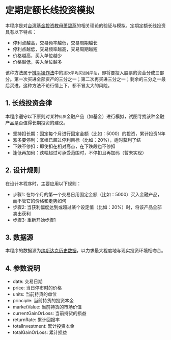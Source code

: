 # 定期定额长线投资模拟

本程序是对[台湾基金投资教母萧碧燕](https://zh.wikipedia.org/zh-cn/%E8%95%AD%E7%A2%A7%E7%87%95)的相关理论的验证与模拟。定期定额长线投资具有以下特点：

- 停利点越高，交易频率越低，交易周期越长
- 停利点越低，交易频率越高，交易周期越短
- 价格越高，买入单位越少
- 价格越低，买入单位越多

该种方法属于[摊平操作法](https://wiki.mbalib.com/wiki/%E6%91%8A%E5%B9%B3%E6%93%8D%E4%BD%9C%E6%B3%95)中的`逐次平均买进摊平法`，即将要投入股票的资金分成三部分。第一次买进全部资产的三分之一；第二次再买进三分之一；剩余的三分之一最后买进，这种方法不论行情上下，都不冒太大的风险。

## 1. 长线投资金律

本程序遵守以下原则对某种`优质`金融产品（如基金）进行模拟，试图寻找该种金融产品是否值得长期投资的建议。

- 坚持扣长期：固定每个月进行固定金额（比如：5000）的投资，累计投资N年
- 涨多要停利：涨幅已超过停利目标（比如：20%），适时获利了结
- 下跌不停扣：即使扣在相对高点，在下跌段也不停扣
- 逢低再加码：跌幅超过可承受范围时，不停扣且再加码（暂未实现）

## 2. 设计规则

在设计本程序时，主要应用以下规则：

- 步骤1: 在每个月的第一个交易日用固定金额（比如：5000）买入金融产品，而不管它的价格和走势如何
- 步骤2: 当获利幅度达到或超过某个设定值（比如：20%）时，将该产品全部卖出获利
- 步骤3: 重新开始步骤1

## 3. 数据源

本程序的数据源为[纳斯达克历史数据](https://finance.yahoo.com/quote/%5EIXIC/history?p=%5EIXIC)，以力求最大程度地与现实投资环境相吻合。

## 4. 参数说明

- date: 交易日期
- price: 当日停市时的价格
- units: 当前持货的单位
- principle: 当前持货的投资本金
- marketValue: 当前持货的市场价值
- currentGainOrLoss: 当前持货的损益
- returnRate: 累计回报率
- totalInvestment: 累计投资本金
- totalGainOrLoss: 累计损益
